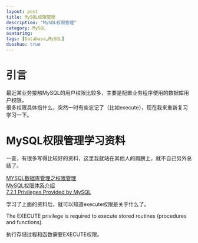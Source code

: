 ```yaml
---
layout: post
title: MySQL权限管理
description: "MySQL权限管理"
category: MySQL
avatarimg:
tags: [Database,MySQL]
duoshuo: true
---
```


# 引言
最近某业务接触MySQL的用户权限比较多，主要是配置业务程序使用的数据库用户权限，  
很多权限具体指什么，突然一时有些忘记了（比如execute），现在我来重新复习学习一下。

# MySQL权限管理学习资料
一查，有很多写得比较好的资料，这里我就站在其他人的肩膀上，就不自己另外总结了。    

[MYSQL数据库管理之权限管理](http://blog.chinaunix.net/uid-20639775-id-3249105.html)  
[MySQL权限体系介绍](http://wolfchen.blog.51cto.com/2211749/1243990)  
[7.2.1 Privileges Provided by MySQL](http://dev.mysql.com/doc/refman/5.7/en/privileges-provided.html)  


学习了上面的资料后，就可以知道execute权限是关于什么了。

> 
The EXECUTE privilege is required to execute stored routines (procedures and functions).

执行存储过程和函数需要EXECUTE权限。



